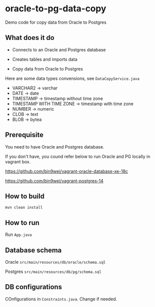 # oracle-to-pg-data-copy
Demo code for copy data from Oracle to Postgres

## What does it do

* Connects to an Oracle and Postgres database

* Creates tables and imports data

* Copy data from Oracle to Postgres

Here are some data types convensions, see ``DataCopyService.java``

* VARCHAR2 -> varchar
* DATE -> date
* TIMESTAMP -> timestamp without time zone
* TIMESTAMP WITH TIME ZONE -> timestamp with time zone
* NUMBER -> numeric
* CLOB -> text
* BLOB -> bytea

## Prerequisite

You need to have Oracle and Postgres database.

If you don't have, you cound refer below to run Oracle and PG locally in vagrant box.

https://github.com/bin9wei/vagrant-oracle-database-xe-18c

https://github.com/bin9wei/vagrant-postgres-14

## How to build

```
mvn clean install
```

## How to run

Run ``App.java``

## Database schema

Oracle ``src/main/resources/db/oracle/schema.sql``

Postgres ``src/main/resources/db/pg/schema.sql``

## DB configurations

COnfigurations in ``Constraints.java``. Change if needed.